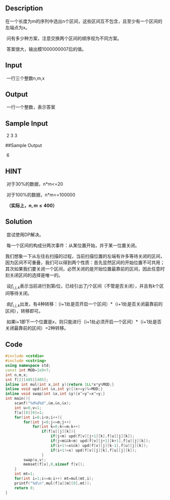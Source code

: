 ## Description

​	在一个长度为m的序列中选出n个区间，这些区间互不包含，且至少有一个区间的左端点为x。

​	问有多少种方案，注意交换两个区间的顺序视为不同方案。

​	答案很大，输出模1000000007后的值。

## Input

​	一行三个整数n,m,x

 ## Output

​	一行一个整数，表示答案 

## Sample Input

​	2 3 3

##Sample Output

​	6

## HINT

​	对于30%的数据，n*m<=20

​	对于100%的数据，n*m<=100000

​	**（实际上，$n,m\le 400$）**





## Solution

​	尝试使用DP解决。

​	每一个区间的构成分两次事件：从某位置开始，并于某一位置关闭。

​	我们想象一下从左往右扫描的过程，当前扫描位置的左端有许多等待关闭的区间，因为区间不可重叠，我们可以得到两个性质：首先显然区间的开始位置不可共用；其次如果我们要关闭一个区间，必然关闭的是开始位置最靠前的区间，因此任意时刻关闭区间的选择是唯一的。

​	设$f_{i,j,k}​$表示当前进行到第$i​$位，已经引出了$j​$个区间（不管是否关闭），并且有$k​$个区间等待关闭。

​	由$f_{i,j,k}$出发，有4种转移：（i+1处是否开启一个区间）\*（i+1处是否关闭最靠前的区间），转移即可。

​	如果i+1即下一个位置是$x$，则只能进行（i+1处必须开启一个区间）*（i+1处是否关闭最靠前的区间）=2种转移。



## Code

```c++
#include <cstdio>
#include <cstring>
using namespace std;
const int MOD=1e9+7;
int n,m,x;
int f[2][405][405];
inline int mul(int x,int y){return 1LL*x*y%MOD;}
inline void upd(int &x,int y){(x+=y)%=MOD;}
inline void swap(int &x,int &y){x^=y^=x^=y;}
int main(){
    scanf("%d%d%d",&m,&n,&x);   
    int u=0,v=1;    
    f[u][0][0]=1;
    for(int i=0;i<n;i++){
        for(int j=0;j<=m;j++)
            for(int k=0;k<=m;k++)
                if(f[u][j][k]){
                    if(j<m) upd(f[v][j+1][k],f[u][j][k]);
                    if(j<m&&k<m) upd(f[v][j+1][k+1],f[u][j][k]);
                    if(i+1!=x&&k) upd(f[v][j][k-1],f[u][j][k]);
                    if(i+1!=x) upd(f[v][j][k],f[u][j][k]);
                }
        swap(u,v);
        memset(f[v],0,sizeof f[v]);
    }
    int mt=1;
    for(int i=1;i<=m;i++) mt=mul(mt,i);
    printf("%d\n",mul(f[u][m][0],mt));
    return 0;
}
```

